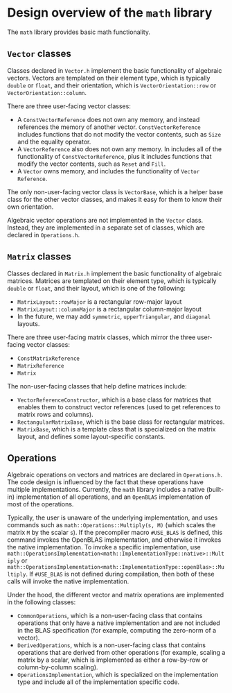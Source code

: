 # Design overview of the `math` library
The `math` library provides basic math functionality.

## `Vector` classes
Classes declared in `Vector.h` implement the basic functionality of algebraic vectors. 
Vectors are templated on their element type, which is typically `double` or `float`, and their orientation, which is `VectorOrientation::row` or `VectorOrientation::column`.

There are three user-facing vector classes:
* A `ConstVectorReference` does not own any memory, and instead references the memory of another vector. `ConstVectorReference` includes functions that do not modify the vector contents, such as `Size` and the equality operator.
* A `VectorReference` also does not own any memory. In includes all of the functionality of `ConstVectorReference`, plus it includes functions that modify the vector contents, such as `Reset` and `Fill`.
* A `Vector` owns memory, and includes the functionality of `Vector Reference`.

The only non-user-facing vector class is `VectorBase`, which is a helper base class for the other vector classes, and makes it easy for them to know their own orientation. 

Algebraic vector operations are not implemented in the `Vector` class. 
Instead, they are implemented in a separate set of classes, which are declared in `Operations.h`.

## `Matrix` classes
Classes declared in `Matrix.h` implement the basic functionality of algebraic matrices.
Matrices are templated on their element type, which is typically `double` or `float`, and their layout, which is one of the following:
* `MatrixLayout::rowMajor` is a rectangular row-major layout
* `MatrixLayout::columnMajor` is a rectangular column-major layout
* In the future, we may add `symmetric`, `upperTriangular`, and `diagonal` layouts. 

There are three user-facing matrix classes, which mirror the three user-facing vector classes:
* `ConstMatrixReference` 
* `MatrixReference`
* `Matrix`

The non-user-facing classes that help define matrices include:
* `VectorReferenceConstructor`, which is a base class for matrices that enables them to construct vector references (used to get references to matrix rows and columns).
* `RectangularMatrixBase`, which is the base class for rectangular matrices. 
* `MatrixBase`, which is a template class that is specialized on the matrix layout, and defines some layout-specific constants.

## Operations
Algebraic operations on vectors and matrices are declared in `Operations.h`. 
The code design is influenced by the fact that these operations have multiple implementations. 
Currently, the `math` library includes a native (built-in) implementation of all operations, and an `OpenBLAS` implementation of most of the operations. 

Typically, the user is unaware of the underlying implementation, and uses commands such as `math::Operations::Multiply(s, M)` (which scales the matrix `M` by the scalar `s`).
If the precompiler macro `#USE_BLAS` is defined, this command invokes the OpenBLAS implementation, and otherwise it invokes the native implementation.
To invoke a specific implementation, use `math::OperationsImplementation<math::ImplementationType::native>::Multiply` or `math::OperationsImplementation<math::ImplementationType::openBlas>::Multiply`.
If `#USE_BLAS` is not defined during compilation, then both of these calls will invoke the native implementation. 

Under the hood, the different vector and matrix operations are implemented in the following classes:
* `CommonOperations`, which is a non-user-facing class that contains operations that only have a native implementation and are not included in the BLAS specification (for example, computing the zero-norm of a vector).
* `DerivedOperations`, which is a non-user-facing class that contains operations that are derived from other operations (for example, scaling a matrix by a scalar, which is implemented as either a row-by-row or column-by-column scaling).
* `OperationsImplementation`, which is specialized on the implementation type and include all of the implementation specific code.
